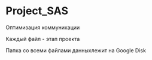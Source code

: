 # Project_SAS
Оптимизация коммуникации

Каждый файл - этап проекта

Папка со всеми файлами данныхлежит на Google Disk
